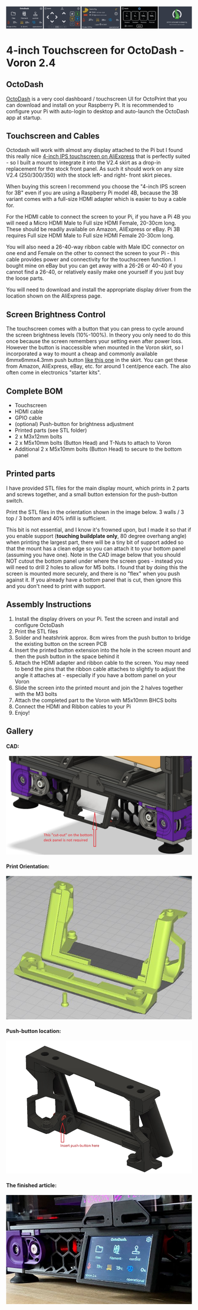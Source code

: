 ![Screenshots](./img/screenshots.jpg)

# 4-inch Touchscreen for OctoDash - Voron 2.4

## OctoDash

[OctoDash](https://unchartedbull.github.io/OctoDash/index.html) is a very cool dashboard / touchscreen UI for OctoPrint that you can download and install on your Raspberry Pi. It is recommended to configure your Pi with auto-login to desktop and auto-launch the OctoDash app at startup.

## Touchscreen and Cables

Octodash will work with almost any display attached to the Pi but I found this really nice [4-inch IPS touchscreen on AliExpress](https://www.aliexpress.com/item/4000329175443.html) that is perfectly suited - so I built a mount to integrate it into the V2.4 skirt as a drop-in replacement for the stock front panel. As such it should work on any size V2.4 (250/300/350) with the stock left- and right- front skirt pieces.

When buying this screen I recommend you choose the "4-inch IPS screen for 3B" even if you are using a Raspberry Pi model 4B, because the 3B variant comes with a full-size HDMI adapter which is easier to buy a cable for. 

For the HDMI cable to connect the screen to your Pi, if you have a Pi 4B you will need a Micro HDMI Male to Full size HDMI Female, 20-30cm long. These should be readily available on Amazon, AliExpress or eBay. Pi 3B requires Full size HDMI Male to Full size HDMI Female 20-30cm long.

You will also need a 26-40-way ribbon cable with Male IDC connector on one end and Female on the other to connect the screen to your Pi - this cable provides power and connectivity for the touchscreen function. I bought mine on eBay but you can get away with a 26-26 or 40-40 if you cannot find a 26-40, or relatively easily make one yourself if you just buy the loose parts.

You will need to download and install the appropriate display driver from the location shown on the AliExpress page.

## Screen Brightness Control

The touchscreen comes with a button that you can press to cycle around the screen brightness levels (10%-100%). In theory you only need to do this once because the screen remembers your setting even after power loss. However the button is inaccessible when mounted in the Voron skirt, so I incorporated a way to mount a cheap and commonly available 6mmx6mmx4.3mm push button [like this one](https://www.aliexpress.com/item/1005001308376742) in the skirt. You can get these from Amazon, AliExpress, eBay, etc. for around 1 cent/pence each. The also often come in electronics "starter kits".

## Complete BOM

* Touchscreen
* HDMI cable
* GPIO cable
* (optional) Push-button for brightness adjustment
* Printed parts (see STL folder)
* 2 x M3x12mm bolts
* 2 x M5x10mm bolts (Button Head) and T-Nuts to attach to Voron
* Additional 2 x M5x10mm bolts (Button Head) to secure to the bottom panel

## Printed parts

I have provided STL files for the main display mount, which prints in 2 parts and screws together, and a small button extension for the push-button switch.

Print the STL files in the orientation shown in the image below. 3 walls / 3 top / 3 bottom and 40% infill is sufficient.

This bit is not essential, and I know it's frowned upon, but I made it so that if you enable support (**__touching buildplate only__**, 80 degree overhang angle) when printing the largest part, there will be a tiny bit of support added so that the mount has a clean edge so you can attach it to your bottom panel (assuming you have one). Note in the CAD image below that you should NOT cutout the bottom panel under where the screen goes - instead you will need to drill 2 holes to allow for M5 bolts. I found that by doing this the screen is mounted more securely, and there is no "flex" when you push against it. If you already have a bottom panel that is cut, then ignore this and you don't need to print with support.

## Assembly Instructions

1. Install the display drivers on your Pi. Test the screen and install and configure OctoDash
1. Print the STL files
1. Solder and heatshrink approx. 8cm wires from the push button to bridge the existing button on the screen PCB
1. Insert the printed button extension into the hole in the screen mount and then the push button in the space behind it
1. Attach the HDMI adapter and ribbon cable to the screen. You may need to bend the pins that the ribbon cable attaches to slightly to adjust the angle it attaches at - especially if you have a bottom panel on your Voron
1. Slide the screen into the printed mount and join the 2 halves together with the M3 bolts
1. Attach the completed part to the Voron with M5x10mm BHCS bolts
1. Connect the HDMI and Ribbon cables to your Pi
1. Enjoy!

## Gallery

#### CAD:
![CAD](./img/cad.jpg)

#### Print Orientation:
![Print orientation](./img/printorientation.jpg)

#### Push-button location:
![Installing the push-button](./img/pushbuttonlocation.jpg)

#### The finished article:
![Photo](./img/photo.jpg)

